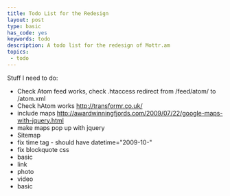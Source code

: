 ```yaml
---
title: Todo List for the Redesign
layout: post
type: basic
has_code: yes
keywords: todo
description: A todo list for the redesign of Mottr.am
topics:
 - todo
---
```

Stuff I need to do:

- Check Atom feed works, check .htaccess redirect from /feed/atom/ to /atom.xml
- Check hAtom works http://transformr.co.uk/
- include maps http://awardwinningfjords.com/2009/07/22/google-maps-with-jquery.html
- make maps pop up with jquery
- Sitemap
- fix time tag - should have datetime="2009-10-"
- fix blockquote css
- basic
- link
- photo
- video
- basic

	
[1]:http://www.brucelawson.co.uk/2009/html-5-flash-embedding-and-other-validation-erors/